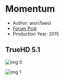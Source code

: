 # Momentum

* Author: aron7awol
* [Forum Post](https://www.avsforum.com/threads/bass-eq-for-filtered-movies.2995212/post-58165274)
* Production Year: 2015

## TrueHD 5.1

![img 0](https://i.imgur.com/zcWVjRW.jpg)

![img 1](https://i.imgur.com/lcVcIuu.jpg)

